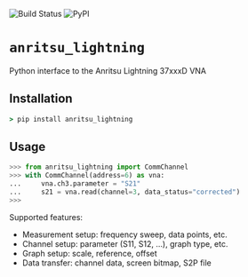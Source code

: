 ![Build Status](https://github.com/l-johnston/anritsu_lightning/workflows/publish/badge.svg)
![PyPI](https://img.shields.io/pypi/v/anritsu_lightning)
# `anritsu_lightning`
Python interface to the Anritsu Lightning 37xxxD VNA

## Installation
```cmd
> pip install anritsu_lightning
```  

## Usage

```python
>>> from anritsu_lightning import CommChannel
>>> with CommChannel(address=6) as vna:
...     vna.ch3.parameter = "S21"
...     s21 = vna.read(channel=3, data_status="corrected")
>>> 
```

Supported features:
- Measurement setup: frequency sweep, data points, etc.
- Channel setup: parameter (S11, S12, ...), graph type, etc.
- Graph setup: scale, reference, offset
- Data transfer: channel data, screen bitmap, S2P file

